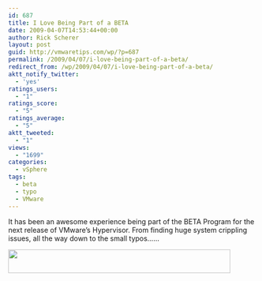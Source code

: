 ```yaml
---
id: 687
title: I Love Being Part of a BETA
date: 2009-04-07T14:53:44+00:00
author: Rick Scherer
layout: post
guid: http://vmwaretips.com/wp/?p=687
permalink: /2009/04/07/i-love-being-part-of-a-beta/
redirect_from: /wp/2009/04/07/i-love-being-part-of-a-beta/
aktt_notify_twitter:
  - 'yes'
ratings_users:
  - "1"
ratings_score:
  - "5"
ratings_average:
  - "5"
aktt_tweeted:
  - "1"
views:
  - "1699"
categories:
  - vSphere
tags:
  - beta
  - typo
  - VMware
---
```

It has been an awesome experience being part of the BETA Program for the next release of VMware&#8217;s Hypervisor. From finding huge system crippling issues, all the way down to the small typos&#8230;&#8230;

[<img class="aligncenter size-full wp-image-688" title="vsphere_vswitch" src="http://vmwaretips.com/wp/wp-content/uploads/2009/04/vsphere_vswitch.png" alt="" width="450" height="48" srcset="http://vmwaretips.com/wp/wp-content/uploads/2009/04/vsphere_vswitch.png 450w, http://vmwaretips.com/wp/wp-content/uploads/2009/04/vsphere_vswitch-300x32.png 300w" sizes="(max-width: 450px) 100vw, 450px" />](http://vmwaretips.com/wp/wp-content/uploads/2009/04/vsphere_vswitch.png)